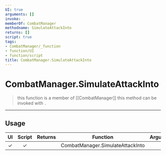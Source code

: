 ```yaml
---
UI: true
arguments: []
invoke: .
memberOf: CombatManager
methodname: SimulateAttackInto
returns: []
script: true
tags:
- CombatManager/_function
- function/UI
- function/script
title: CombatManager.SimulateAttackInto
---
```

# CombatManager.SimulateAttackInto
> this function is a member of [[CombatManager]]
> this method can be invoked with `.`
-----
## Usage
|  UI | Script | Returns | Function | Arguments |
|:---:|:------:|-------:|:--------:|:---------|
|✓|✓||CombatManager.SimulateAttackInto||
